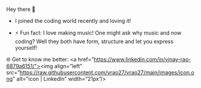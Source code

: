  Hey there 👋

- I joined the coding world recently and loving it! 

- ⚡ Fun fact: I love making music! One might ask why music and now coding? Well they both have form, structure and let you express yourself! 

🌐 Get to know me better: <a href=”https://www.linkedin.com/in/vinay-rao-6879a6151/"><img align=”left” src=”https://raw.githubusercontent.com/vrao27/vrao27/main/images/icon.ong" alt=”icon | LinkedIn” width=”21px”/></a>
